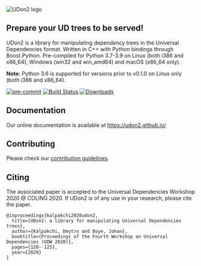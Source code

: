 ![UDon2 logo](https://github.com/dkalpakchi/udon2/raw/master/images/udon2_logo.png "UDon2")
## Prepare your UD trees to be served!
UDon2 is a library for manipulating dependency trees in the Universal Dependencies format. Written in C++ with Python bindings through Boost.Python. Pre-compiled for Python 3.7-3.9 on Linux (both i386 and x86_64), Windows (win32 and win_amd64) and macOS (x86_64 only).

**Note:** Python 3.6 is supported for versions prior to v0.1.0 on Linux only (both i386 and x86_64).

[![pre-commit](https://img.shields.io/badge/pre--commit-enabled-brightgreen?logo=pre-commit&logoColor=white)](https://github.com/pre-commit/pre-commit)
[![Build Status](https://travis-ci.com/udon2/udon2.svg?branch=master)](https://travis-ci.com/udon2/udon2)
[![Downloads](https://pepy.tech/badge/udon2)](https://pepy.tech/project/udon2)

## Documentation
Our online documentation is available at https://udon2.github.io/

## Contributing
Please check our [contribution guidelines](https://github.com/udon2/udon2/blob/master/CONTRIBUTING.md).

## Citing
The associated paper is accepted to the Universal Dependencies Workshop 2020 @ COLING 2020. If UDon2 is of any use in your research, please cite the paper.
```
@inproceedings{kalpakchi2020udon2,
  title={UDon2: a library for manipulating Universal Dependencies trees},
  author={Kalpakchi, Dmytro and Boye, Johan},
  booktitle={Proceedings of the Fourth Workshop on Universal Dependencies (UDW 2020)},
  pages={120--125},
  year={2020}
}
```
